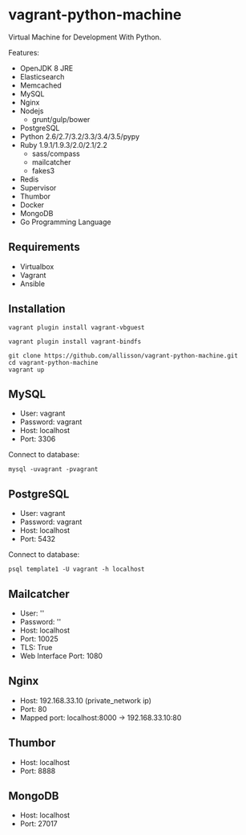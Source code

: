 # vagrant-python-machine

Virtual Machine for Development With Python.

Features:

* OpenJDK 8 JRE
* Elasticsearch
* Memcached
* MySQL
* Nginx
* Nodejs
    * grunt/gulp/bower
* PostgreSQL
* Python 2.6/2.7/3.2/3.3/3.4/3.5/pypy
* Ruby 1.9.1/1.9.3/2.0/2.1/2.2
    * sass/compass
    * mailcatcher
    * fakes3
* Redis
* Supervisor
* Thumbor
* Docker
* MongoDB
* Go Programming Language


## Requirements

* Virtualbox
* Vagrant
* Ansible

## Installation

```
vagrant plugin install vagrant-vbguest
```

```
vagrant plugin install vagrant-bindfs
```

```
git clone https://github.com/allisson/vagrant-python-machine.git
cd vagrant-python-machine
vagrant up
```

## MySQL

* User: vagrant
* Password: vagrant
* Host: localhost
* Port: 3306


Connect to database:

```
mysql -uvagrant -pvagrant
```

## PostgreSQL

* User: vagrant
* Password: vagrant
* Host: localhost
* Port: 5432


Connect to database:

```
psql template1 -U vagrant -h localhost
```

## Mailcatcher

* User: ''
* Password: ''
* Host: localhost
* Port: 10025
* TLS: True
* Web Interface Port: 1080


## Nginx

* Host: 192.168.33.10 (private_network ip)
* Port: 80
* Mapped port: localhost:8000 -> 192.168.33.10:80


## Thumbor

* Host: localhost
* Port: 8888


## MongoDB

* Host: localhost
* Port: 27017
